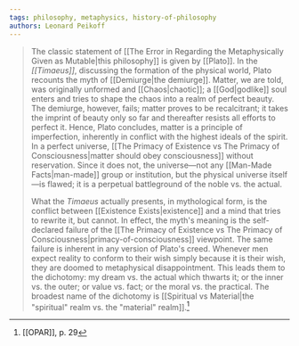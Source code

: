 ```yaml
---
tags: philosophy, metaphysics, history-of-philosophy
authors: Leonard Peikoff
---
```


>The classic statement of [[The Error in Regarding the Metaphysically Given as Mutable|this philosophy]] is given by [[Plato]]. In the *[[Timaeus]]*, discussing the formation of the physical world, Plato recounts the myth of [[Demiurge|the demiurge]]. Matter, we are told, was originally unformed and [[Chaos|chaotic]]; a [[God|godlike]] soul enters and tries to shape the chaos into a realm of perfect beauty. The demiurge, however, fails; matter proves to be recalcitrant; it takes the imprint of beauty only so far and thereafter resists all efforts to perfect it. Hence, Plato concludes, matter is a principle of imperfection, inherently in conflict with the highest ideals of the spirit. In a perfect universe, [[The Primacy of Existence vs The Primacy of Consciousness|matter should obey consciousness]] without reservation. Since it does not, the universe—not any [[Man-Made Facts|man-made]] group or institution, but the physical universe itself—is flawed; it is a perpetual battleground of the noble vs. the actual.
>
>What the *Timaeus* actually presents, in mythological form, is the conflict between [[Existence Exists|existence]] and a mind that tries to rewrite it, but cannot. In effect, the myth's meaning is the self-declared failure of the [[The Primacy of Existence vs The Primacy of Consciousness|primacy-of-consciousness]] viewpoint. The same failure is inherent in any version of Plato's creed. Whenever men expect reality to conform to their wish simply because it is their wish, they are doomed to metaphysical disappointment. This leads them to the dichotomy: my dream vs. the actual which thwarts it; or the inner vs. the outer; or value vs. fact; or the moral vs. the practical. The broadest name of the dichotomy is [[Spiritual vs Material|the "spiritual" realm vs. the "material" realm]].[^1]

[^1]: [[OPAR]], p. 29